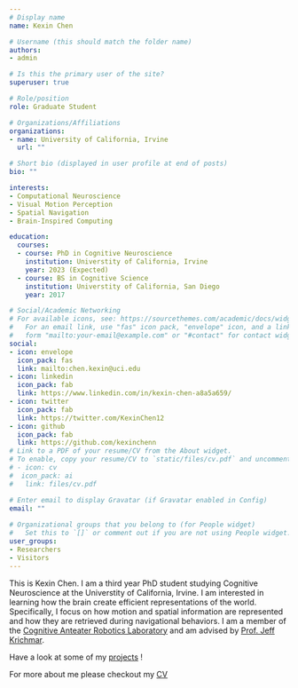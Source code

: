 ```yaml
---
# Display name
name: Kexin Chen

# Username (this should match the folder name)
authors:
- admin

# Is this the primary user of the site?
superuser: true

# Role/position
role: Graduate Student 

# Organizations/Affiliations
organizations:
- name: University of California, Irvine
  url: ""

# Short bio (displayed in user profile at end of posts)
bio: ""

interests:
- Computational Neuroscience
- Visual Motion Perception
- Spatial Navigation
- Brain-Inspired Computing

education:
  courses:
  - course: PhD in Cognitive Neuroscience
    institution: Universtity of California, Irvine
    year: 2023 (Expected)
  - course: BS in Cognitive Science
    institution: Universtity of California, San Diego
    year: 2017

# Social/Academic Networking
# For available icons, see: https://sourcethemes.com/academic/docs/widgets/#icons
#   For an email link, use "fas" icon pack, "envelope" icon, and a link in the
#   form "mailto:your-email@example.com" or "#contact" for contact widget.
social:
- icon: envelope
  icon_pack: fas
  link: mailto:chen.kexin@uci.edu
- icon: linkedin
  icon_pack: fab
  link: https://www.linkedin.com/in/kexin-chen-a8a5a659/
- icon: twitter
  icon_pack: fab
  link: https://twitter.com/KexinChen12
- icon: github
  icon_pack: fab
  link: https://github.com/kexinchenn
# Link to a PDF of your resume/CV from the About widget.
# To enable, copy your resume/CV to `static/files/cv.pdf` and uncomment the lines below.  
# - icon: cv
#  icon_pack: ai
#   link: files/cv.pdf

# Enter email to display Gravatar (if Gravatar enabled in Config)
email: ""
  
# Organizational groups that you belong to (for People widget)
#   Set this to `[]` or comment out if you are not using People widget.  
user_groups:
- Researchers
- Visitors
---
```


This is Kexin Chen. I am a third year PhD student studying Cognitive Neuroscience at the Universtity of California, Irvine. I am interested in learning how the brain create efficient representations of the world. Specifically, I focus on how motion and spatial information are represented and how they are retrieved during navigational behaviors. I am a member of the [Cognitive Anteater Robotics Laboratory](http://www.socsci.uci.edu/~jkrichma/CARL/index.html) and am advised by [Prof. Jeff Krichmar](http://www.socsci.uci.edu/~jkrichma/). 

Have a look at some of my [projects](#publications) !

For more about me please checkout my [CV](files/cv.pdf)


